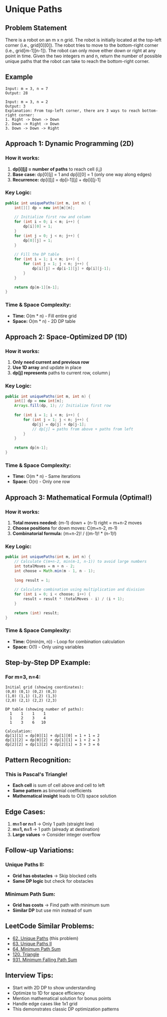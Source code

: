 # Unique Paths

## Problem Statement
There is a robot on an m x n grid. The robot is initially located at the top-left corner (i.e., grid[0][0]). The robot tries to move to the bottom-right corner (i.e., grid[m-1][n-1]). The robot can only move either down or right at any point in time. Given the two integers m and n, return the number of possible unique paths that the robot can take to reach the bottom-right corner.

## Example
```
Input: m = 3, n = 7
Output: 28

Input: m = 3, n = 2
Output: 3
Explanation: From top-left corner, there are 3 ways to reach bottom-right corner:
1. Right -> Down -> Down
2. Down -> Right -> Down  
3. Down -> Down -> Right
```

## Approach 1: Dynamic Programming (2D)

### How it works:
1. **dp[i][j] = number of paths** to reach cell (i,j)
2. **Base case:** dp[0][j] = 1 and dp[i][0] = 1 (only one way along edges)
3. **Recurrence:** dp[i][j] = dp[i-1][j] + dp[i][j-1]

### Key Logic:
```java
public int uniquePaths(int m, int n) {
    int[][] dp = new int[m][n];
    
    // Initialize first row and column
    for (int i = 0; i < m; i++) {
        dp[i][0] = 1;
    }
    for (int j = 0; j < n; j++) {
        dp[0][j] = 1;
    }
    
    // Fill the DP table
    for (int i = 1; i < m; i++) {
        for (int j = 1; j < n; j++) {
            dp[i][j] = dp[i-1][j] + dp[i][j-1];
        }
    }
    
    return dp[m-1][n-1];
}
```

### Time & Space Complexity:
- **Time:** O(m * n) - Fill entire grid
- **Space:** O(m * n) - 2D DP table

## Approach 2: Space-Optimized DP (1D)

### How it works:
1. **Only need current and previous row**
2. **Use 1D array** and update in place
3. **dp[j] represents** paths to current row, column j

### Key Logic:
```java
public int uniquePaths(int m, int n) {
    int[] dp = new int[n];
    Arrays.fill(dp, 1); // Initialize first row
    
    for (int i = 1; i < m; i++) {
        for (int j = 1; j < n; j++) {
            dp[j] = dp[j] + dp[j-1];
            // dp[j] = paths from above + paths from left
        }
    }
    
    return dp[n-1];
}
```

### Time & Space Complexity:
- **Time:** O(m * n) - Same iterations
- **Space:** O(n) - Only one row

## Approach 3: Mathematical Formula (Optimal!)

### How it works:
1. **Total moves needed:** (m-1) down + (n-1) right = m+n-2 moves
2. **Choose positions** for down moves: C(m+n-2, m-1)
3. **Combinatorial formula:** (m+n-2)! / ((m-1)! * (n-1)!)

### Key Logic:
```java
public int uniquePaths(int m, int n) {
    // Calculate C(m+n-2, min(m-1, n-1)) to avoid large numbers
    int totalMoves = m + n - 2;
    int choose = Math.min(m - 1, n - 1);
    
    long result = 1;
    
    // Calculate combination using multiplication and division
    for (int i = 0; i < choose; i++) {
        result = result * (totalMoves - i) / (i + 1);
    }
    
    return (int) result;
}
```

### Time & Space Complexity:
- **Time:** O(min(m, n)) - Loop for combination calculation
- **Space:** O(1) - Only using variables

## Step-by-Step DP Example:

### For m=3, n=4:
```
Initial grid (showing coordinates):
(0,0) (0,1) (0,2) (0,3)
(1,0) (1,1) (1,2) (1,3)
(2,0) (2,1) (2,2) (2,3)

DP table (showing number of paths):
  1    1    1    1
  1    2    3    4
  1    3    6   10

Calculation:
dp[1][1] = dp[0][1] + dp[1][0] = 1 + 1 = 2
dp[1][2] = dp[0][2] + dp[1][1] = 1 + 2 = 3
dp[2][2] = dp[1][2] + dp[2][1] = 3 + 3 = 6
```

## Pattern Recognition:

### This is Pascal's Triangle!
- **Each cell** is sum of cell above and cell to left
- **Same pattern** as binomial coefficients
- **Mathematical insight** leads to O(1) space solution

## Edge Cases:
1. **m=1 or n=1** → Only 1 path (straight line)
2. **m=1, n=1** → 1 path (already at destination)
3. **Large values** → Consider integer overflow

## Follow-up Variations:

### Unique Paths II:
- **Grid has obstacles** → Skip blocked cells
- **Same DP logic** but check for obstacles

### Minimum Path Sum:
- **Grid has costs** → Find path with minimum sum
- **Similar DP** but use min instead of sum

## LeetCode Similar Problems:
- [62. Unique Paths](https://leetcode.com/problems/unique-paths/) (this problem)
- [63. Unique Paths II](https://leetcode.com/problems/unique-paths-ii/)
- [64. Minimum Path Sum](https://leetcode.com/problems/minimum-path-sum/)
- [120. Triangle](https://leetcode.com/problems/triangle/)
- [931. Minimum Falling Path Sum](https://leetcode.com/problems/minimum-falling-path-sum/)

## Interview Tips:
- Start with 2D DP to show understanding
- Optimize to 1D for space efficiency
- Mention mathematical solution for bonus points
- Handle edge cases like 1x1 grid
- This demonstrates classic DP optimization patterns 